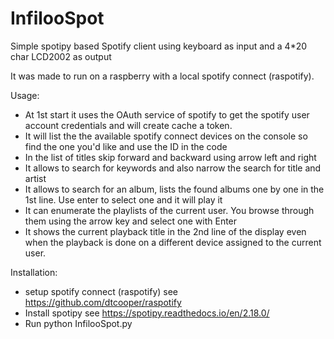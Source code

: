 # InfilooSpot
Simple spotipy based Spotify client using keyboard as input and a 4*20 char LCD2002 as output

It was made to run on a raspberry with a local spotify connect (raspotify).

Usage:
- At 1st start it uses the OAuth service of spotify to get the spotify user account credentials and will create cache a token.
- It will list the the available spotify connect devices on the console so find the one you'd like and use the ID in the code
- In the list of titles skip forward and backward using arrow left and right
- It allows to search for keywords and also narrow the search for title and artist
- It allows to search for an album, lists the found albums one by one in the 1st line. Use enter to select one and it will play it
- It can enumerate the playlists of the current user. You browse through them using the arrow key and select one with Enter
- It shows the current playback title in the 2nd line of the display even when the playback is done on a different device assigned to the current user.

Installation:
- setup spotify connect (raspotify) see    https://github.com/dtcooper/raspotify
- Install spotipy                   see    https://spotipy.readthedocs.io/en/2.18.0/
- Run python InfilooSpot.py

              


